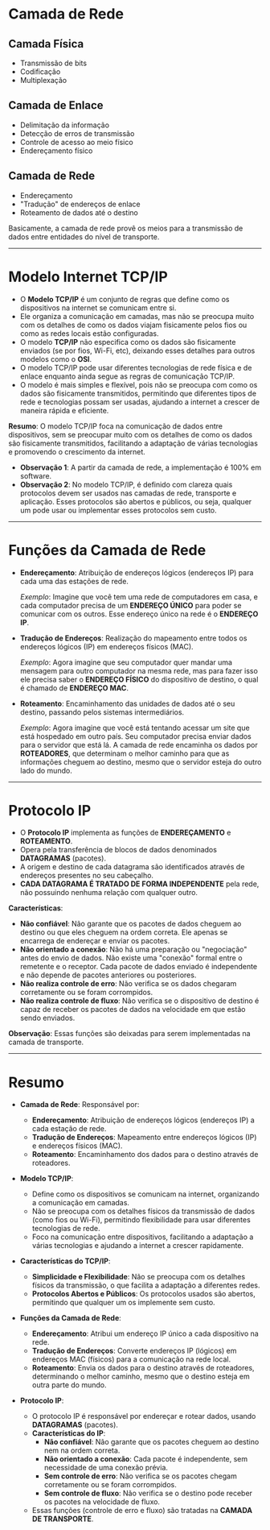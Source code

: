 # Camada de Rede

## Camada Física
- Transmissão de bits
- Codificação
- Multiplexação

## Camada de Enlace
- Delimitação da informação
- Detecção de erros de transmissão
- Controle de acesso ao meio físico
- Endereçamento físico

## Camada de Rede
- Endereçamento
- "Tradução" de endereços de enlace
- Roteamento de dados até o destino

Basicamente, a camada de rede provê os meios para a transmissão de dados entre entidades do nível de transporte.

---

# Modelo Internet TCP/IP

- O **Modelo TCP/IP** é um conjunto de regras que define como os dispositivos na internet se comunicam entre si.
- Ele organiza a comunicação em camadas, mas não se preocupa muito com os detalhes de como os dados viajam fisicamente pelos fios ou como as redes locais estão configuradas.
- O modelo **TCP/IP** não especifica como os dados são fisicamente enviados (se por fios, Wi-Fi, etc), deixando esses detalhes para outros modelos como o **OSI**.
- O modelo TCP/IP pode usar diferentes tecnologias de rede física e de enlace enquanto ainda segue as regras de comunicação TCP/IP.
- O modelo é mais simples e flexível, pois não se preocupa com como os dados são fisicamente transmitidos, permitindo que diferentes tipos de rede e tecnologias possam ser usadas, ajudando a internet a crescer de maneira rápida e eficiente.

**Resumo**: O modelo TCP/IP foca na comunicação de dados entre dispositivos, sem se preocupar muito com os detalhes de como os dados são fisicamente transmitidos, facilitando a adaptação de várias tecnologias e promovendo o crescimento da internet.

- **Observação 1**: A partir da camada de rede, a implementação é 100% em software.
- **Observação 2**: No modelo TCP/IP, é definido com clareza quais protocolos devem ser usados nas camadas de rede, transporte e aplicação. Esses protocolos são abertos e públicos, ou seja, qualquer um pode usar ou implementar esses protocolos sem custo.

---

# Funções da Camada de Rede

- **Endereçamento**: Atribuição de endereços lógicos (endereços IP) para cada uma das estações de rede.
  
  *Exemplo*: Imagine que você tem uma rede de computadores em casa, e cada computador precisa de um **ENDEREÇO ÚNICO** para poder se comunicar com os outros. Esse endereço único na rede é o **ENDEREÇO IP**.

- **Tradução de Endereços**: Realização do mapeamento entre todos os endereços lógicos (IP) em endereços físicos (MAC).

  *Exemplo*: Agora imagine que seu computador quer mandar uma mensagem para outro computador na mesma rede, mas para fazer isso ele precisa saber o **ENDEREÇO FÍSICO** do dispositivo de destino, o qual é chamado de **ENDEREÇO MAC**.

- **Roteamento**: Encaminhamento das unidades de dados até o seu destino, passando pelos sistemas intermediários.

  *Exemplo*: Agora imagine que você está tentando acessar um site que está hospedado em outro país. Seu computador precisa enviar dados para o servidor que está lá. A camada de rede encaminha os dados por **ROTEADORES**, que determinam o melhor caminho para que as informações cheguem ao destino, mesmo que o servidor esteja do outro lado do mundo.

---

# Protocolo IP

- O **Protocolo IP** implementa as funções de **ENDEREÇAMENTO** e **ROTEAMENTO**.
- Opera pela transferência de blocos de dados denominados **DATAGRAMAS** (pacotes).
- A origem e destino de cada datagrama são identificados através de endereços presentes no seu cabeçalho.
- **CADA DATAGRAMA É TRATADO DE FORMA INDEPENDENTE** pela rede, não possuindo nenhuma relação com qualquer outro.

**Características**:
- **Não confiável**: Não garante que os pacotes de dados cheguem ao destino ou que eles cheguem na ordem correta. Ele apenas se encarrega de endereçar e enviar os pacotes.
- **Não orientado a conexão**: Não há uma preparação ou "negociação" antes do envio de dados. Não existe uma "conexão" formal entre o remetente e o receptor. Cada pacote de dados enviado é independente e não depende de pacotes anteriores ou posteriores.
- **Não realiza controle de erro**: Não verifica se os dados chegaram corretamente ou se foram corrompidos.
- **Não realiza controle de fluxo**: Não verifica se o dispositivo de destino é capaz de receber os pacotes de dados na velocidade em que estão sendo enviados.

**Observação**: Essas funções são deixadas para serem implementadas na camada de transporte.

---

# Resumo

- **Camada de Rede**: Responsável por:
  - **Endereçamento**: Atribuição de endereços lógicos (endereços IP) a cada estação de rede.
  - **Tradução de Endereços**: Mapeamento entre endereços lógicos (IP) e endereços físicos (MAC).
  - **Roteamento**: Encaminhamento dos dados para o destino através de roteadores.

- **Modelo TCP/IP**:
  - Define como os dispositivos se comunicam na internet, organizando a comunicação em camadas.
  - Não se preocupa com os detalhes físicos da transmissão de dados (como fios ou Wi-Fi), permitindo flexibilidade para usar diferentes tecnologias de rede.
  - Foco na comunicação entre dispositivos, facilitando a adaptação a várias tecnologias e ajudando a internet a crescer rapidamente.

- **Características do TCP/IP**:
  - **Simplicidade e Flexibilidade**: Não se preocupa com os detalhes físicos da transmissão, o que facilita a adaptação a diferentes redes.
  - **Protocolos Abertos e Públicos**: Os protocolos usados são abertos, permitindo que qualquer um os implemente sem custo.

- **Funções da Camada de Rede**:
  - **Endereçamento**: Atribui um endereço IP único a cada dispositivo na rede.
  - **Tradução de Endereços**: Converte endereços IP (lógicos) em endereços MAC (físicos) para a comunicação na rede local.
  - **Roteamento**: Envia os dados para o destino através de roteadores, determinando o melhor caminho, mesmo que o destino esteja em outra parte do mundo.

- **Protocolo IP**:
  - O protocolo IP é responsável por endereçar e rotear dados, usando **DATAGRAMAS** (pacotes).
  - **Características do IP**:
    - **Não confiável**: Não garante que os pacotes cheguem ao destino nem na ordem correta.
    - **Não orientado a conexão**: Cada pacote é independente, sem necessidade de uma conexão prévia.
    - **Sem controle de erro**: Não verifica se os pacotes chegam corretamente ou se foram corrompidos.
    - **Sem controle de fluxo**: Não verifica se o destino pode receber os pacotes na velocidade de fluxo.
  - Essas funções (controle de erro e fluxo) são tratadas na **CAMADA DE TRANSPORTE**.
